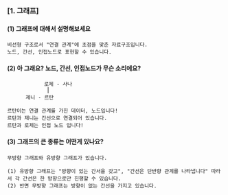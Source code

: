 ### [1. 그래프]
#### (1) 그래프에 대해서 설명해보세요

```
비선형 구조로서 "연결 관계"에 초점을 맞춘 자료구조입니다.
노드, 간선, 인접노드로 표현할 수 있습니다.

```

#### (2) 아 그래요? 노드, 간선, 인접노드가 무슨 소리에요?
```
            로제 - 사나
             ⎜       
      제니 - 르탄

르탄이는 연결 관계를 가진 데이터, 노드입니다!
르탄과 제니는 간선으로 연결되어 있습니다.
르탄과 로제는 인접 노드 입니다!
```

#### (3) 그래프의 큰 종류는 어떤게 있나요?
```
무방향 그래프와 유방향 그래프가 있습니다.

(1) 유방향 그래프는 "방향이 있는 간서을 갖고", "간선은 단반향 관계를 나타냅니다" 따라서 각 간선은 한 방향으로만 진행할 수 있습니다.
(2) 반면 무방향 그래프는 방향이 없는 간선을 가지고 있습니다.
```
